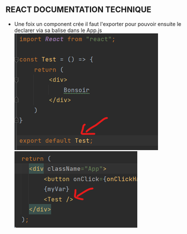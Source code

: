## REACT DOCUMENTATION TECHNIQUE

- Une foix un component crée il faut l'exporter pour pouvoir ensuite le declarer via sa balise dans le App.js
![img_1.png](img_1.png) ![img.png](img.png)